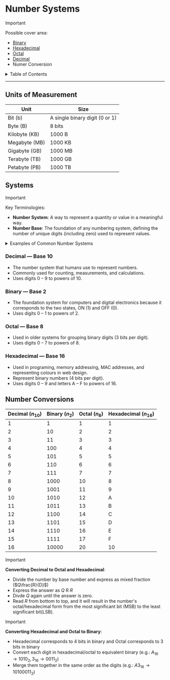 # Number Systems

> [!IMPORTANT]
> Possible cover area:
> - [Binary](#binary--base-2)
> - [Hexadecimal](#hexadecimal--base-16)
> - [Octal](#octal--base-8)
> - [Decimal](#decimal--base-10)
> - Numer Conversion

<details>

<summary>Table of Contents</summary>

1. [Units of Measurement](#units-of-measurement)
2. [Number Systems](#systems)
3. [Number Conversions](#number-conversions)

</details>

***

## Units of Measurement

| Unit | Size |
| ---- | ---- |
| Bit (b) | A single binary digit (0 or 1) |
| Byte (B) | 8 bits |
| Kilobyte (KB) | 1000 B |
| Megabyte (MB) | 1000 KB |
| Gigabyte (GB) | 1000 MB |
| Terabyte (TB) | 1000 GB |
| Petabyte (PB) | 1000 TB |

## Systems

> [!IMPORTANT]
> Key Terminologies:
> - **Number System**: A way to represent a quantity or value in a meaningful way.
> - **Number Base**: The foundation of any numbering system, defining the number of unique digits (including zero) used to represent values.

<details>

<summary>Examples of Common Number Systems</summary>

- **Time**: 60 seconds = 1 minute, 60 minutes = 1 hour.
- **Currency**: Pounds and pence, cents and dollars.
- **Percentage**: Used to represent a portion of a whole.
- **Roman Numerals**: Clocks, book chapters, events, etc.
- **Scientific Notation**: Used the mantissa and exponent to represent very larage or very small numbers. 

</details>

### Decimal — Base 10

- The number system that humans use to represent numbers.
- Commonly used for counting, measurements, and calculations.
- Uses digits 0 – 9 to powers of 10.

### Binary — Base 2

- The foundation system for computers and digital electronics because it corresponds to the two states, ON (1) and OFF (0).
- Uses digits 0 – 1 to powers of 2.

### Octal — Base 8

- Used in older systems for grouping binary digits (3 bits per digit).
- Uses digits 0 – 7 to powers of 8.

### Hexadecimal — Base 16

- Used in programing, memory addressing, MAC addresses, and representing colours in web design.
- Represent binary numbers (4 bits per digit).
- Uses digits 0 – 9 and letters A – F to powers of 16.

## Number Conversions

| Decimal ($n_{10}$) | Binary ($n_{2}$) | Octal ($n_{8}$) | Hexadecimal ($n_{16}$) |
| ------------------ | ---------------- | --------------- | ---------------------- |
| 1                  | 1                | 1               | 1                      |
| 2                  | 10               | 2               | 2                      |
| 3                  | 11               | 3               | 3                      |
| 4                  | 100              | 4               | 4                      |
| 5                  | 101              | 5               | 5                      |
| 6                  | 110              | 6               | 6                      |
| 7                  | 111              | 7               | 7                      |
| 8                  | 1000             | 10              | 8                      |
| 9                  | 1001             | 11              | 9                      |
| 10                 | 1010             | 12              | A                      |
| 11                 | 1011             | 13              | B                      |
| 12                 | 1100             | 14              | C                      |
| 13                 | 1101             | 15              | D                      |
| 14                 | 1110             | 16              | E                      |
| 15                 | 1111             | 17              | F                      |
| 16                 | 10000            | 20              | 10                     |

> [!IMPORTANT]
> **Converting Decimal to Octal and Hexadecimal**:
> - Divide the number by base number and express as mixed fraction ($Q\frac{R}{D}$)
> - Express the answer as $Q$ R $R$
> - Divde $Q$ again until the answer is zero.
> - Read $R$ from bottom to top, and it will result in the number's octal/hexadecimal form from the most significant bit (MSB) to the least significant bit(LSB).

> [!IMPORTANT]
> **Converting Hexadecimal and Octal to Binary**:
> - Hexadecimal corresponds to 4 bits in binary and Octal corresponds to 3 bits in binary
> - Convert each digit in hexadecimal/octal to equivalent binary (e.g.: $A_{16} \to 1010_{2}, 3_{16} \to 0011_{2}$)
> - Merge them together in the same order as the digits (e.g.: $A3_{16} \to 10100011_{2}$)